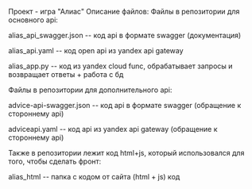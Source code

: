 Проект - игра "Алиас"
Описание файлов:
Файлы в репозитории для основного api:

alias_api_swagger.json -- код api в формате swagger (документация)

alias_api.yaml -- код open api из yandex api gateway

alias_app.py -- код из yandex cloud func, обрабатывает запросы и возвращает ответы + работа с бд

Файлы в репозитории для дополнительного api:

advice-api-swagger.json -- код api в формате swagger (обращение к стороннему api)

adviceapi.yaml -- код api из yandex api gateway (обращение к стороннему api)

Также в репозитории лежит код html+js, который использовался для того, чтобы сделать фронт:

alias_html -- папка с кодом от сайта (html + js) код
